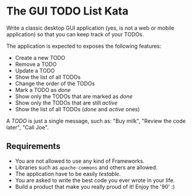 # The GUI TODO List Kata

Write a classic desktop GUI application (yes, is not a web or mobile application) so that you can keep track of your TODOs.

The application is expected to exposes the following features:

- Create a new TODO
- Remove a TODO
- Update a TODO
- Show the list of all TODOs
- Change the order of the TODOs
- Mark a TODO as _done_
- Show only the TODOs that are marked as _done_
- Show only the TODOs that are still _active_
- Show the list of all TODOs (_done_ and _active_ ones)

A _TODO_ is just a single message, such as: "Buy milk", "Review the code later", "Call Joe".

## Requirements

- You are not allowed to use any kind of Frameworks.
- Libraries such as `apache-commons` and others are allowed.
- The application have to be easily _testable_.
- You are asked to write the best code you ever wrote in your life.
- Build a product that make you really proud of it! Enjoy the '90' :)

